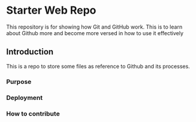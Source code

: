 # Starter Web Repo

This repository is for showing how Git and GitHub work. This is to learn about Github more and become more versed in how to use it effectively

## Introduction

This is a repo to store some files as reference to Github and its processes.
### Purpose

### Deployment
### How to contribute
